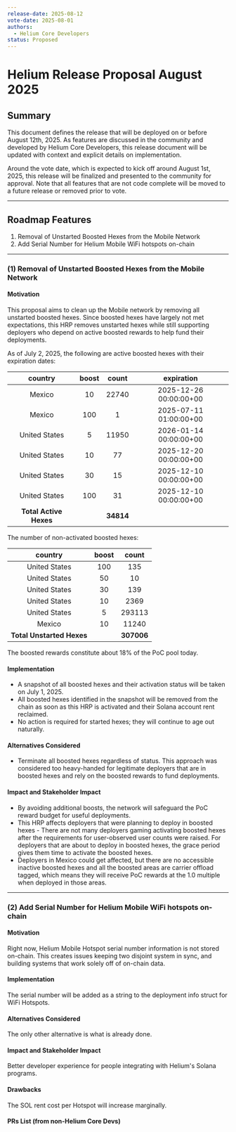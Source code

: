 ```yaml
---
release-date: 2025-08-12
vote-date: 2025-08-01
authors:
  - Helium Core Developers
status: Proposed
---
```


# Helium Release Proposal August 2025

## Summary

This document defines the release that will be deployed on or before August 12th, 2025. As features are discussed in the community and developed by Helium Core Developers, this release document will be updated with context and explicit details on implementation.

Around the vote date, which is expected to kick off around August 1st, 2025, this release will be finalized and presented to the community for approval. Note that all features that are not code complete will be moved to a future release or removed prior to vote.

---

## Roadmap Features

1. Removal of Unstarted Boosted Hexes from the Mobile Network
2. Add Serial Number for Helium Mobile WiFi hotspots on-chain
---

### (1) Removal of Unstarted Boosted Hexes from the Mobile Network

#### Motivation  

This proposal aims to clean up the Mobile network by removing all unstarted boosted hexes. Since boosted hexes have largely not met expectations, this HRP removes unstarted hexes while still supporting deployers who depend on active boosted rewards to help fund their deployments.

As of July 2, 2025, the following are active boosted hexes with their expiration dates: 

| country | boost | count | expiration  |
| :---: | :---: | :---: | :---: |
| Mexico | 10 | 22740 | 2025-12-26 00:00:00+00 |
| Mexico | 100 | 1 | 2025-07-11 01:00:00+00 |
| United States | 5 | 11950 | 2026-01-14 00:00:00+00 |
| United States | 10 | 77 | 2025-12-20 00:00:00+00 |
| United States | 30 | 15 | 2025-12-10 00:00:00+00 |
| United States | 100 | 31 | 2025-12-10 00:00:00+00 |
| **Total Active Hexes** |  | **34814** |  |

The number of non-activated boosted hexes:

| country | boost | count |
| :---: | :---: | :---: |
| United States | 100 | 135 |
| United States | 50 | 10 |
| United States | 30 | 139 |
| United States | 10 | 2369 |
| United States | 5 | 293113 |
| Mexico | 10 | 11240 |
| **Total Unstarted Hexes** |  | **307006** |

The boosted rewards constitute about 18% of the PoC pool today.

#### Implementation

* A snapshot of all boosted hexes and their activation status will be taken on July 1, 2025.   
* All boosted hexes identified in the snapshot will be removed from the chain as soon as this HRP is activated and their Solana account rent reclaimed.  
* No action is required for started hexes; they will continue to age out naturally.  

#### Alternatives Considered

* Terminate all boosted hexes regardless of status. This approach was considered too heavy-handed for legitimate deployers that are in boosted hexes and rely on the boosted rewards to fund deployments.

#### Impact and Stakeholder Impact

* By avoiding additional boosts, the network will safeguard the PoC reward budget for useful deployments.
* This HRP affects deployers that were planning to deploy in boosted hexes - There are not many deployers gaming activating boosted hexes after the requirements for user-observed user counts were raised. For deployers that are about to deploy in boosted hexes, the grace period gives them time to activate the boosted hexes. 
* Deployers in Mexico could get affected, but there are no accessible inactive boosted hexes and all the boosted areas are carrier offload tagged, which means they will receive PoC rewards at the 1.0 multiple when deployed in those areas.


---

### (2) Add Serial Number for Helium Mobile WiFi hotspots on-chain

#### Motivation

Right now, Helium Mobile Hotspot serial number information is not stored on-chain. This creates issues keeping two disjoint system in sync, and building systems that work solely off of on-chain data.

#### Implementation

The serial number will be added as a string to the deployment info struct for WiFi Hotspots.

#### Alternatives Considered

The only other alternative is what is already done.

#### Impact and Stakeholder Impact

Better developer experience for people integrating with Helium's Solana programs.

#### Drawbacks

The SOL rent cost per Hotspot will increase marginally.

#### PRs List (from non-Helium Core Devs)
